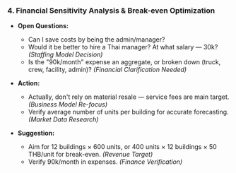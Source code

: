 ### **4. Financial Sensitivity Analysis & Break-even Optimization**

* **Open Questions:**

  * Can I save costs by being the admin/manager?
  * Would it be better to hire a Thai manager? At what salary — 30k? *(Staffing Model Decision)*
  * Is the "90k/month" expense an aggregate, or broken down (truck, crew, facility, admin)? *(Financial Clarification Needed)*
* **Action:**

  * Actually, don't rely on material resale — service fees are main target. *(Business Model Re-focus)*
  * Verify average number of units per building for accurate forecasting. *(Market Data Research)*
* **Suggestion:**

  * Aim for 12 buildings × 600 units, or 400 units × 12 buildings × 50 THB/unit for break-even. *(Revenue Target)*
  * Verify 90k/month in expenses. *(Finance Verification)* 